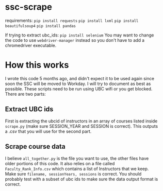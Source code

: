 # ssc-scrape
requirements:
```pip install requests```
```pip install lxml```
```pip install beautifulsoup4```
```pip install pandas```

If trying to extract ubc_ids:
```pip install selenium```
You may want to change the code to use `webdriver-manager` instead so you don't have to add a chromedriver executable.

# How this works
I wrote this code 5 months ago, and didn't expect it to be used again since soon the SSC will be moved to Workday. I will try to document as best as possible. These scripts need to be run using UBC wifi or you get blocked.
There are two parts: 

## Extract UBC ids
First is extracting the ubcid of instructors in an array of courses listed inside `scrape.py` (make sure SESSION_YEAR and SESSION is correct). This outputs a .csv that you will use for the second part.

## Scrape course data
I believe `all_together.py` is the file you want to use, the other files have older portions of this code. It also relies on a file called `Faculty_Rank_Info.csv` which contains a list of Instructors that we keep.
Make sure `filename, sessionYears, sessions` is correct. You should probably test with a subset of ubc ids to make sure the data output format is correct.
